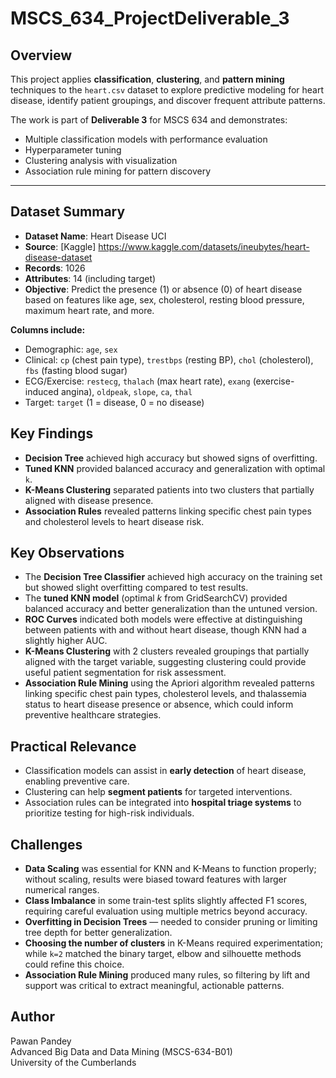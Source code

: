 # MSCS_634_ProjectDeliverable_3

## Overview
This project applies **classification**, **clustering**, and **pattern mining** techniques to the `heart.csv` dataset to explore predictive modeling for heart disease, identify patient groupings, and discover frequent attribute patterns.

The work is part of **Deliverable 3** for MSCS 634 and demonstrates:
- Multiple classification models with performance evaluation
- Hyperparameter tuning
- Clustering analysis with visualization
- Association rule mining for pattern discovery

---

## Dataset Summary

- **Dataset Name**: Heart Disease UCI
- **Source**: [Kaggle] https://www.kaggle.com/datasets/ineubytes/heart-disease-dataset
- **Records**: 1026
- **Attributes**: 14 (including target)
- **Objective**: Predict the presence (1) or absence (0) of heart disease based on features like age, sex, cholesterol, resting blood pressure, maximum heart rate, and more.

**Columns include:**
- Demographic: `age`, `sex`
- Clinical: `cp` (chest pain type), `trestbps` (resting BP), `chol` (cholesterol), `fbs` (fasting blood sugar)
- ECG/Exercise: `restecg`, `thalach` (max heart rate), `exang` (exercise-induced angina), `oldpeak`, `slope`, `ca`, `thal`
- Target: `target` (1 = disease, 0 = no disease)

## Key Findings

- **Decision Tree** achieved high accuracy but showed signs of overfitting.
- **Tuned KNN** provided balanced accuracy and generalization with optimal `k`.
- **K-Means Clustering** separated patients into two clusters that partially aligned with disease presence.
- **Association Rules** revealed patterns linking specific chest pain types and cholesterol levels to heart disease risk.

## Key Observations
- The **Decision Tree Classifier** achieved high accuracy on the training set but showed slight overfitting compared to test results.  
- The **tuned KNN model** (optimal *k* from GridSearchCV) provided balanced accuracy and better generalization than the untuned version.  
- **ROC Curves** indicated both models were effective at distinguishing between patients with and without heart disease, though KNN had a slightly higher AUC.  
- **K-Means Clustering** with 2 clusters revealed groupings that partially aligned with the target variable, suggesting clustering could provide useful patient segmentation for risk assessment.  
- **Association Rule Mining** using the Apriori algorithm revealed patterns linking specific chest pain types, cholesterol levels, and thalassemia status to heart disease presence or absence, which could inform preventive healthcare strategies.  

## Practical Relevance

- Classification models can assist in **early detection** of heart disease, enabling preventive care.
- Clustering can help **segment patients** for targeted interventions.
- Association rules can be integrated into **hospital triage systems** to prioritize testing for high-risk individuals.

## Challenges
- **Data Scaling** was essential for KNN and K-Means to function properly; without scaling, results were biased toward features with larger numerical ranges.  
- **Class Imbalance** in some train-test splits slightly affected F1 scores, requiring careful evaluation using multiple metrics beyond accuracy.  
- **Overfitting in Decision Trees** — needed to consider pruning or limiting tree depth for better generalization.  
- **Choosing the number of clusters** in K-Means required experimentation; while `k=2` matched the binary target, elbow and silhouette methods could refine this choice.  
- **Association Rule Mining** produced many rules, so filtering by lift and support was critical to extract meaningful, actionable patterns.  

## Author
Pawan Pandey  
Advanced Big Data and Data Mining (MSCS-634-B01)  
University of the Cumberlands 